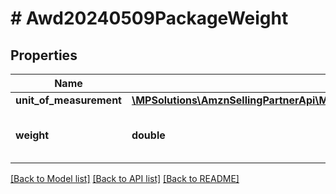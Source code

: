 # # Awd20240509PackageWeight

## Properties

Name | Type | Description | Notes
------------ | ------------- | ------------- | -------------
**unit_of_measurement** | [**\MPSolutions\AmznSellingPartnerApi\Models\Awd20240509\Awd20240509WeightUnitOfMeasurement**](Awd20240509WeightUnitOfMeasurement.md) |  |
**weight** | **double** | The package weight value. |

[[Back to Model list]](../../README.md#models) [[Back to API list]](../../README.md#endpoints) [[Back to README]](../../README.md)
